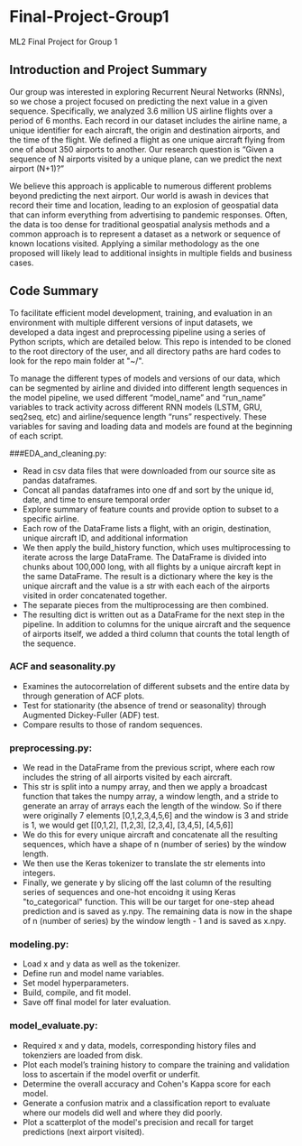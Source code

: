 # Final-Project-Group1
ML2 Final Project for Group 1

## Introduction and Project Summary
Our group was interested in exploring Recurrent Neural Networks (RNNs), so we chose a project focused on predicting the next value in a given sequence.  Specifically, we analyzed 3.6 million US airline flights over a period of 6 months.  Each record in our dataset includes the airline name, a unique identifier for each aircraft, the origin and destination airports, and the time of the flight.  We defined a flight as one unique aircraft flying from one of about 350 airports to another.  Our research question is “Given a sequence of N airports visited by a unique plane, can we predict the next airport (N+1)?”

We believe this approach is applicable to numerous different problems beyond predicting the next airport.  Our world is awash in devices that record their time and location, leading to an explosion of geospatial data that can inform everything from advertising to pandemic responses.  Often, the data is too dense for traditional geospatial analysis methods and a common approach is to represent a dataset as a network or sequence of known locations visited.  Applying a similar methodology as the one proposed will likely lead to additional insights in multiple fields and business cases.

## Code Summary
To facilitate efficient model development, training, and evaluation in an environment with multiple different versions of input datasets, we developed a data ingest and preprocessing pipeline using a series of Python scripts, which are detailed below.  This repo is intended to be cloned to the root directory of the user, and all directory paths are hard codes to look for the repo main folder at "~/".

To manage the different types of models and versions of our data, which can be segmented by airline and divided into different length sequences in the model pipeline, we used different “model_name” and “run_name” variables to track activity across different RNN models (LSTM, GRU, seq2seq, etc) and airline/sequence length “runs” respectively.  These variables for saving and loading data and models are found at the beginning of each script.


###EDA_and_cleaning.py:
- Read in csv data files that were downloaded from our source site as pandas dataframes.
- Concat all pandas dataframes into one df and sort by the unique id, date, and time to ensure temporal order
- Explore summary of feature counts and provide option to subset to a specific airline.
- Each row of the DataFrame lists a flight, with an origin, destination, unique aircraft ID, and additional information
- We then apply the build_history function, which uses multiprocessing to iterate across the large DataFrame.  The DataFrame is divided into chunks about 100,000 long, with all flights by a unique aircraft kept in the same DataFrame.  The result is a dictionary where the key is the unique aircraft and the value is a str with each each of the airports visited in order concatenated together.
- The separate pieces from the multiprocessing are then combined.  
- The resulting dict is written out as a DataFrame for the next step in the pipeline.  In addition to columns for the unique aircraft and the sequence of airports itself, we added a third column that counts the total length of the sequence.  

### ACF and seasonality.py
- Examines the autocorrelation of different subsets and the entire data by through generation of ACF plots.
- Test for stationarity (the absence of trend or seasonality) through Augmented Dickey-Fuller (ADF) test.
- Compare results to those of random sequences.

### preprocessing.py:
- We read in the DataFrame from the previous script, where each row includes the string of all airports visited by each aircraft.  
- This str is split into a numpy array, and then we apply a broadcast function that takes the numpy array, a window length, and a stride to generate an array of arrays each the length of the window.  So if there were originally 7 elements [0,1,2,3,4,5,6] and the window is 3 and stride is 1, we would get
[[0,1,2],
[1,2,3],
[2,3,4],
[3,4,5],
[4,5,6]]
- We do this for every unique aircraft and concatenate all the resulting sequences, which have a shape of n (number of series) by the window length.
- We then use the Keras tokenizer to translate the str elements into integers.
- Finally, we generate y by slicing off the last column of the resulting series of sequences and one-hot encoidng it using Keras "to_categorical" function.  This will be our target for one-step ahead prediction and is saved as y.npy.  The remaining data is now in the shape of n (number of series) by the window length - 1 and is saved as x.npy.

### modeling.py:
- Load x and y data as well as the tokenizer.
- Define run and model name variables.
- Set model hyperparameters.
- Build, compile, and fit model.
- Save off final model for later evaluation.

### model_evaluate.py:
- Required x and y data, models, corresponding history files and tokenziers are loaded from disk. 
- Plot each model’s training history to compare the training and validation loss to ascertain if the model overfit or underfit.  
- Determine the overall accuracy and Cohen's Kappa score for each model.  
- Generate a confusion matrix and a classification report to evaluate where our models did well and where they did poorly.  
- Plot a scatterplot of the model's precision and recall for target predictions (next airport visited).  
